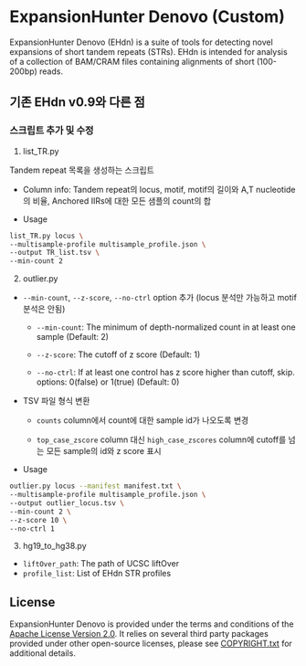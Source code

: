 # ExpansionHunter Denovo (Custom)

ExpansionHunter Denovo (EHdn) is a suite of tools for detecting novel expansions
of short tandem repeats (STRs). EHdn is intended for analysis of a collection of
BAM/CRAM files containing alignments of short (100-200bp) reads.

## 기존 EHdn v0.9와 다른 점

### 스크립트 추가 및 수정

1. list_TR.py
  
  Tandem repeat 목록을 생성하는 스크립트

- Column info: Tandem repeat의 locus, motif, motif의 길이와 A,T nucleotide의 비율, Anchored IIRs에 대한 모든 샘플의 count의 합

- Usage

```bash
list_TR.py locus \
--multisample-profile multisample_profile.json \
--output TR_list.tsv \            
--min-count 2
```

2. outlier.py

- `--min-count`, `--z-score`, `--no-ctrl` option 추가 (locus 분석만 가능하고 motif 분석은 안됨)

  - `--min-count`: The minimum of depth-normalized count in at least one sample (Default: 2)

  - `--z-score`: The cutoff of z score (Default: 1)

  - `--no-ctrl`: If at least one control has z score higher than cutoff, skip.
  options:  0(false) or 1(true) (Default: 0)

- TSV 파일 형식 변환

  - `counts` column에서 count에 대한 sample id가 나오도록 변경

  - `top_case_zscore` column 대신 `high_case_zscores` column에 cutoff를 넘는 모든 sample의 id와 z score 표시

- Usage

```bash
outlier.py locus --manifest manifest.txt \
--multisample-profile multisample_profile.json \
--output outlier_locus.tsv \
--min-count 2 \
--z-score 10 \
--no-ctrl 1
```

3. hg19_to_hg38.py

- `liftOver_path`: The path of UCSC liftOver
- `profile_list`: List of EHdn STR profiles

## License

ExpansionHunter Denovo is provided under the terms and conditions of the [Apache
License Version 2.0](LICENSE.txt). It relies on several third party packages
provided under other open-source licenses, please see [COPYRIGHT.txt](COPYRIGHT.txt)
for additional details.
